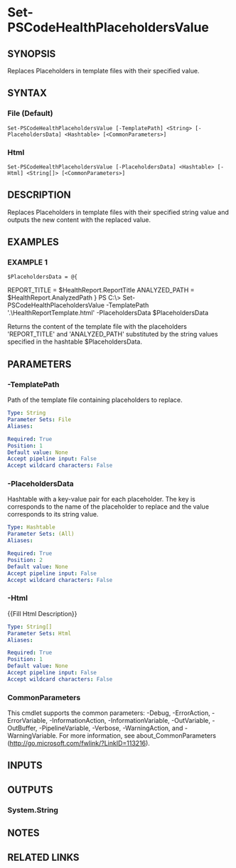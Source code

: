# Set-PSCodeHealthPlaceholdersValue

## SYNOPSIS
Replaces Placeholders in template files with their specified value.

## SYNTAX

### File (Default)
```
Set-PSCodeHealthPlaceholdersValue [-TemplatePath] <String> [-PlaceholdersData] <Hashtable> [<CommonParameters>]
```

### Html
```
Set-PSCodeHealthPlaceholdersValue [-PlaceholdersData] <Hashtable> [-Html] <String[]> [<CommonParameters>]
```

## DESCRIPTION
Replaces Placeholders in template files with their specified string value and outputs the new content with the replaced value.

## EXAMPLES

### EXAMPLE 1
```
$PlaceholdersData = @{
```

REPORT_TITLE = $HealthReport.ReportTitle
    ANALYZED_PATH = $HealthReport.AnalyzedPath
}
PS C:\\\> Set-PSCodeHealthPlaceholdersValue -TemplatePath '.\HealthReportTemplate.html' -PlaceholdersData $PlaceholdersData

Returns the content of the template file with the placeholders 'REPORT_TITLE' and 'ANALYZED_PATH' substituted by the string values specified in the hashtable $PlaceholdersData.

## PARAMETERS

### -TemplatePath
Path of the template file containing placeholders to replace.

```yaml
Type: String
Parameter Sets: File
Aliases:

Required: True
Position: 1
Default value: None
Accept pipeline input: False
Accept wildcard characters: False
```

### -PlaceholdersData
Hashtable with a key-value pair for each placeholder.
The key is corresponds to the name of the placeholder to replace and the value corresponds to its string value.

```yaml
Type: Hashtable
Parameter Sets: (All)
Aliases:

Required: True
Position: 2
Default value: None
Accept pipeline input: False
Accept wildcard characters: False
```

### -Html
{{Fill Html Description}}

```yaml
Type: String[]
Parameter Sets: Html
Aliases:

Required: True
Position: 1
Default value: None
Accept pipeline input: False
Accept wildcard characters: False
```

### CommonParameters
This cmdlet supports the common parameters: -Debug, -ErrorAction, -ErrorVariable, -InformationAction, -InformationVariable, -OutVariable, -OutBuffer, -PipelineVariable, -Verbose, -WarningAction, and -WarningVariable.
For more information, see about_CommonParameters (http://go.microsoft.com/fwlink/?LinkID=113216).

## INPUTS

## OUTPUTS

### System.String

## NOTES

## RELATED LINKS
